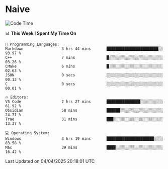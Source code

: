 # Naive
<!-- ## 日拱一卒，功不唐捐 -->
<!-- [![GitHub Streak](https://streak-stats.demolab.com/?user=XiaoXKKK)](https://git.io/streak-stats) -->
<!--START_SECTION:waka-->
![Code Time](http://img.shields.io/badge/Code%20Time-357%20hrs%2017%20mins-blue)

📊 **This Week I Spent My Time On** 

```text
💬 Programming Languages: 
Markdown                 3 hrs 44 mins       ███████████████████████░░   93.97 % 
C++                      7 mins              █░░░░░░░░░░░░░░░░░░░░░░░░   03.26 % 
CMake                    6 mins              █░░░░░░░░░░░░░░░░░░░░░░░░   02.63 % 
JSON                     0 secs              ░░░░░░░░░░░░░░░░░░░░░░░░░   00.13 % 
C                        0 secs              ░░░░░░░░░░░░░░░░░░░░░░░░░   00.01 % 

🔥 Editors: 
VS Code                  2 hrs 27 mins       ███████████████░░░░░░░░░░   61.92 % 
Obsidian                 58 mins             ██████░░░░░░░░░░░░░░░░░░░   24.71 % 
Trae                     31 mins             ███░░░░░░░░░░░░░░░░░░░░░░   13.37 % 

💻 Operating System: 
Windows                  3 hrs 19 mins       █████████████████████░░░░   83.58 % 
Mac                      39 mins             ████░░░░░░░░░░░░░░░░░░░░░   16.42 % 
```


 Last Updated on 04/04/2025 20:18:01 UTC
<!--END_SECTION:waka-->
